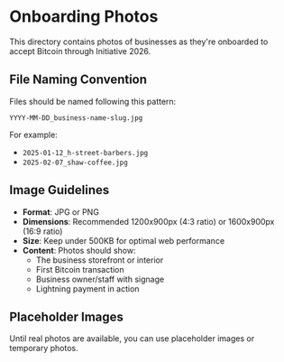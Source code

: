 # Onboarding Photos

This directory contains photos of businesses as they're onboarded to accept Bitcoin through Initiative 2026.

## File Naming Convention

Files should be named following this pattern:
```
YYYY-MM-DD_business-name-slug.jpg
```

For example:
- `2025-01-12_h-street-barbers.jpg`
- `2025-02-07_shaw-coffee.jpg`

## Image Guidelines

- **Format**: JPG or PNG
- **Dimensions**: Recommended 1200x900px (4:3 ratio) or 1600x900px (16:9 ratio)
- **Size**: Keep under 500KB for optimal web performance
- **Content**: Photos should show:
  - The business storefront or interior
  - First Bitcoin transaction
  - Business owner/staff with signage
  - Lightning payment in action

## Placeholder Images

Until real photos are available, you can use placeholder images or temporary photos.

